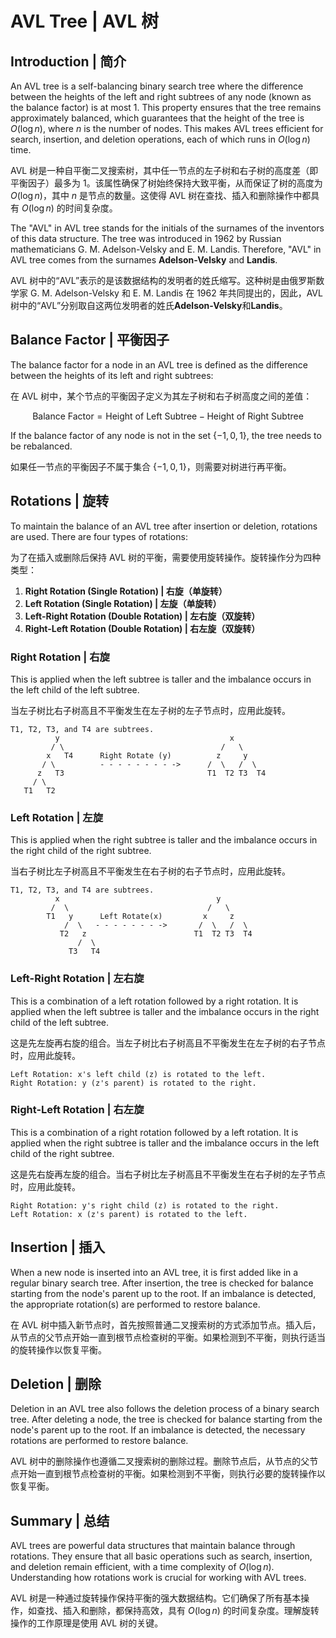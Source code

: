 # AVL Tree | AVL 树

## Introduction | 简介

An AVL tree is a self-balancing binary search tree where the difference between the heights of the left and right subtrees of any node (known as the balance factor) is at most 1. This property ensures that the tree remains approximately balanced, which guarantees that the height of the tree is $O(\log n)$, where $n$ is the number of nodes. This makes AVL trees efficient for search, insertion, and deletion operations, each of which runs in $O(\log n)$ time.

AVL 树是一种自平衡二叉搜索树，其中任一节点的左子树和右子树的高度差（即平衡因子）最多为 1。该属性确保了树始终保持大致平衡，从而保证了树的高度为 $O(\log n)$，其中 $n$ 是节点的数量。这使得 AVL 树在查找、插入和删除操作中都具有 $O(\log n)$ 的时间复杂度。

The "AVL" in AVL tree stands for the initials of the surnames of the inventors of this data structure. The tree was introduced in 1962 by Russian mathematicians G. M. Adelson-Velsky and E. M. Landis. Therefore, "AVL" in AVL tree comes from the surnames **Adelson-Velsky** and **Landis**.

AVL 树中的“AVL”表示的是该数据结构的发明者的姓氏缩写。这种树是由俄罗斯数学家 G. M. Adelson-Velsky 和 E. M. Landis 在 1962 年共同提出的，因此，AVL 树中的“AVL”分别取自这两位发明者的姓氏**Adelson-Velsky**和**Landis**。

## Balance Factor | 平衡因子

The balance factor for a node in an AVL tree is defined as the difference between the heights of its left and right subtrees:

在 AVL 树中，某个节点的平衡因子定义为其左子树和右子树高度之间的差值：

$$
\text{Balance Factor} = \text{Height of Left Subtree} - \text{Height of Right Subtree}
$$

If the balance factor of any node is not in the set $\{-1, 0, 1\}$, the tree needs to be rebalanced.

如果任一节点的平衡因子不属于集合 $\{-1, 0, 1\}$，则需要对树进行再平衡。

## Rotations | 旋转

To maintain the balance of an AVL tree after insertion or deletion, rotations are used. There are four types of rotations:

为了在插入或删除后保持 AVL 树的平衡，需要使用旋转操作。旋转操作分为四种类型：

1. **Right Rotation (Single Rotation) | 右旋（单旋转）**
2. **Left Rotation (Single Rotation) | 左旋（单旋转）**
3. **Left-Right Rotation (Double Rotation) | 左右旋（双旋转）**
4. **Right-Left Rotation (Double Rotation) | 右左旋（双旋转）**

### Right Rotation | 右旋

This is applied when the left subtree is taller and the imbalance occurs in the left child of the left subtree.

当左子树比右子树高且不平衡发生在左子树的左子节点时，应用此旋转。

```
T1, T2, T3, and T4 are subtrees.
          y                                      x
         / \                                   /   \
        x   T4      Right Rotate (y)          z     y
       / \          - - - - - - - - ->      /  \   /  \ 
      z   T3                                T1  T2 T3  T4
     / \
   T1   T2
```

### Left Rotation | 左旋

This is applied when the right subtree is taller and the imbalance occurs in the right child of the right subtree.

当右子树比左子树高且不平衡发生在右子树的右子节点时，应用此旋转。

```
T1, T2, T3, and T4 are subtrees.
          x                                   y
         /  \                               /   \ 
        T1   y      Left Rotate(x)         x     z
            /  \   - - - - - - - ->       /  \   /  \ 
           T2   z                        T1  T2 T3  T4
               /  \
             T3   T4
```

### Left-Right Rotation | 左右旋

This is a combination of a left rotation followed by a right rotation. It is applied when the left subtree is taller and the imbalance occurs in the right child of the left subtree.

这是先左旋再右旋的组合。当左子树比右子树高且不平衡发生在左子树的右子节点时，应用此旋转。

```
Left Rotation: x's left child (z) is rotated to the left.
Right Rotation: y (z's parent) is rotated to the right.
```

### Right-Left Rotation | 右左旋

This is a combination of a right rotation followed by a left rotation. It is applied when the right subtree is taller and the imbalance occurs in the left child of the right subtree.

这是先右旋再左旋的组合。当右子树比左子树高且不平衡发生在右子树的左子节点时，应用此旋转。

```
Right Rotation: y's right child (z) is rotated to the right.
Left Rotation: x (z's parent) is rotated to the left.
```

## Insertion | 插入

When a new node is inserted into an AVL tree, it is first added like in a regular binary search tree. After insertion, the tree is checked for balance starting from the node's parent up to the root. If an imbalance is detected, the appropriate rotation(s) are performed to restore balance.

在 AVL 树中插入新节点时，首先按照普通二叉搜索树的方式添加节点。插入后，从节点的父节点开始一直到根节点检查树的平衡。如果检测到不平衡，则执行适当的旋转操作以恢复平衡。

## Deletion | 删除

Deletion in an AVL tree also follows the deletion process of a binary search tree. After deleting a node, the tree is checked for balance starting from the node's parent up to the root. If an imbalance is detected, the necessary rotations are performed to restore balance.

AVL 树中的删除操作也遵循二叉搜索树的删除过程。删除节点后，从节点的父节点开始一直到根节点检查树的平衡。如果检测到不平衡，则执行必要的旋转操作以恢复平衡。

## Summary | 总结

AVL trees are powerful data structures that maintain balance through rotations. They ensure that all basic operations such as search, insertion, and deletion remain efficient, with a time complexity of $O(\log n)$. Understanding how rotations work is crucial for working with AVL trees.

AVL 树是一种通过旋转操作保持平衡的强大数据结构。它们确保了所有基本操作，如查找、插入和删除，都保持高效，具有 $O(\log n)$ 的时间复杂度。理解旋转操作的工作原理是使用 AVL 树的关键。
